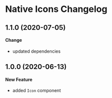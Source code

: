 # Native Icons Changelog

## 1.1.0 (2020-07-05)

#### Change

- updated dependencies

## 1.0.0 (2020-06-13)

#### New Feature

- added `Icon` component
